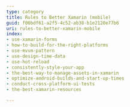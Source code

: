 ```yaml
---
type: category
title: Rules to Better Xamarin (mobile)
guid: f00bdf61-a2f5-4c52-ab38-b1e2120e77b6
uri: rules-to-better-xamarin-mobile
index:
- use-xamarin-forms
- how-to-build-for-the-right-platforms
- use-mvvm-pattern
- use-design-time-data
- use-hot-reload
- consistently-style-your-app
- the-best-way-to-manage-assets-in-xamarin
- optimize-android-builds-and-start-up-times
- conduct-cross-platform-ui-tests
- the-best-xamarin-resources

---
```



